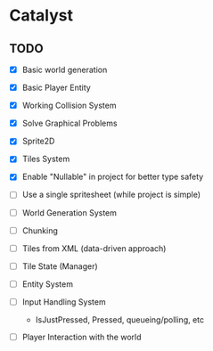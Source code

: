# Catalyst

## TODO
- [X] Basic world generation
- [X] Basic Player Entity
- [X] Working Collision System
- [X] Solve Graphical Problems
- [X] Sprite2D
- [X] Tiles System
- [X] Enable "Nullable" in project for better type safety
- [ ] Use a single spritesheet (while project is simple)
- [ ] World Generation System
- [ ] Chunking
- [ ] Tiles from XML (data-driven approach)
- [ ] Tile State (Manager) 
- [ ] Entity System
- [ ] Input Handling System
  - IsJustPressed, Pressed, queueing/polling, etc
- [ ] Player Interaction with the world

